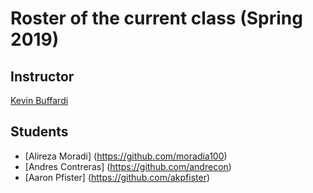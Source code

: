 # Roster of the current class (Spring 2019)

## Instructor

[Kevin Buffardi](https://github.com/kbuffardi)

## Students
* [Alireza Moradi] (https://github.com/moradia100)
* [Andres Contreras] (https://github.com/andrecon)
* [Aaron Pfister] (https://github.com/akpfister)
